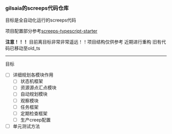 ### gilsaia的screeps代码仓库

目标是全自动化运行的screeps代码 

项目配置部分参考[screeps-typescript-starter](https://github.com/screepers/screeps-typescript-starter)

**注意！！！** 目前离目标非常非常遥远！！项目结构仅供参考 近期进行重构 旧有代码已移动至old_ts

---
目标

- [ ] 详细规划各模块作用
    - [ ] 状态机框架
    - [ ] 资源源点汇点模块
    - [ ] 自动规划模块
    - [ ] 观察模块
    - [ ] 任务框架
    - [ ] 定期检查框架
    - [ ] 生产creep配置
- [ ] 单元测试方法
